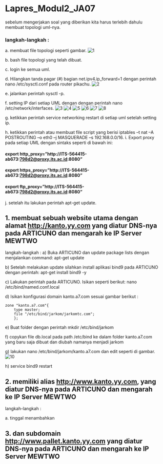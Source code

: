 # Lapres_Modul2_JA07

sebelum mengerjakan soal yang diberikan kita harus terlebih dahulu membuat topologi uml-nya.
### langkah-langkah :
a. membuat file topologi seperti gambar. 
![1](https://user-images.githubusercontent.com/45744801/66715095-50300d00-ede9-11e9-9b8c-0fb5139f9178.PNG)

b. bash file topologi yang telah dibuat.

c. login ke semua uml.

d. Hilangkan tanda pagar (#) bagian net.ipv4.ip_forward=1 dengan perintah nano /etc/sysctl.conf pada router pikachu.
![2](https://user-images.githubusercontent.com/45744801/66715122-b4eb6780-ede9-11e9-82d9-28ffc1d3149b.PNG)

e. jalankan perintah sysctl -p.

f. setting IP dari setiap UML dengan dengan perintah nano /etc/network/interfaces.
![3](https://user-images.githubusercontent.com/45744801/66715181-583c7c80-edea-11e9-8cfe-ed71809194be.PNG)
![4](https://user-images.githubusercontent.com/45744801/66715183-58d51300-edea-11e9-8ac3-1e18abcabf4d.PNG)
![5](https://user-images.githubusercontent.com/45744801/66715184-596da980-edea-11e9-9f6e-4c74a9692435.PNG)
![6](https://user-images.githubusercontent.com/45744801/66715185-5a064000-edea-11e9-8673-ff104f40329b.PNG)
![7](https://user-images.githubusercontent.com/45744801/66715186-5a9ed680-edea-11e9-9a28-b5fe8e7053a4.PNG)
![8](https://user-images.githubusercontent.com/45744801/66715187-5b376d00-edea-11e9-9d6a-fc47b30e4566.PNG)

g. ketikkan perintah service networking restart di setiap uml setelah setting ip.

h. ketikkan perintah atau membuat file script yang berisi iptables –t nat –A POSTROUTING –o eth0 –j MASQUERADE –s 192.168.0.0/16.
i. Export proxy pada setiap UML dengan sintaks seperti di bawah ini:

#### export http_proxy=”http://ITS-564415-ab673:798d2@proxy.its.ac.id:8080”
#### export https_proxy=”http://ITS-564415-ab673:798d2@proxy.its.ac.id:8080”
#### export ftp_proxy=”http://ITS-564415-ab673:798d2@proxy.its.ac.id:8080”

j. setelah itu lakukan perintah apt-get update.

## 1. membuat sebuah website utama dengan alamat http://kanto.yy.com yang diatur DNS-nya pada ARTICUNO dan mengarah ke IP Server MEWTWO
langkah-langkah :
a) Buka ARTICUNO dan update package lists dengan menjalankan command: apt-get update

b) Setelah melakukan update silahkan install aplikasi bind9 pada ARTICUNO dengan perintah: apt-get install bind9 -y

c) Lakukan perintah pada ARTICUNO. Isikan seperti berikut: nano /etc/bind/named.conf.local

d) Isikan konfigurasi domain kanto.a7.com sesuai gambar berikut :
```
zone "kanto.a7.com"{
	type master;
	file "/etc/bind/jarkom/jarkomtc.com";
	};
 ```
e) Buat folder dengan perintah mkdir /etc/bind/jarkom

f) copykan file db.local pada path /etc/bind ke dalam folder kanto.a7.com yang baru saja dibuat dan diubah namanya menjadi jarkom

g) lakukan nano /etc/bind/jarkom/kanto.a7.com dan edit seperti di gambar.
![10](https://user-images.githubusercontent.com/45744801/66715382-e31e7680-edec-11e9-8445-c2961e72e313.PNG)

h) service bind9 restart

## 2. memiliki alias http://www.kanto.yy.com, yang diatur DNS-nya pada ARTICUNO dan mengarah ke IP Server MEWTWO
langkah-langkah :

a. tinggal menambahkan 
## 3. dan subdomain http://www.pallet.kanto.yy.com yang diatur DNS-nya pada ARTICUNO dan mengarah ke IP Server MEWTWO
